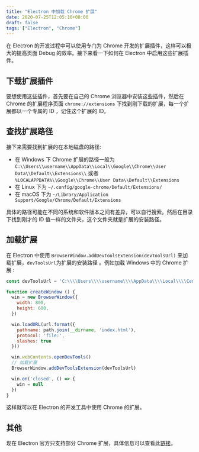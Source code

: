 ```yaml
---
title: "Electron 中加载 Chrome 扩展"
date: 2020-07-25T12:05:10+08:00
draft: false
tags: ["Electron", "Chrome"]
---
```


在 Electron 的开发过程中可以使用专门为 Chrome 开发的扩展插件，这样可以极大的提高页面 Debug 的效率。接下来看一下如何在 Electron 中启用这些扩展插件。

<!--more-->

## 下载扩展插件

要想使用这些插件，首先要在自己的 Chrome 浏览器中安装这些插件，然后在 Chrome 的扩展程序页面 `chrome://extensions` 下找到刚下载的扩展，每一个扩展都以一个专属的 ID ，记住这个扩展的 ID。

## 查找扩展路径

接下来需要找到扩展的在本地磁盘的路径:

- 在 Windows 下 Chrome 扩展的路径一般为 `C:\\Users\\username\\AppData\\Local\\Google\\Chrome\\User Data\\Default\\Extensions\\` 或者 `%LOCALAPPDATA%\\Google\\Chrome\\User Data\\Default\\Extensions`
- 在 Linux 下为 `~/.config/google-chrome/Default/Extensions/`
- 在 macOS 下为 `~/Library/Application Support/Google/Chrome/Default/Extensions`

具体的路径可能在不同的系统和软件版本之间有差异，可以自行搜索。然后在目录下找到刚才的 ID 值一样的文件夹，这个文件夹就是扩展的安装路径。

## 加载扩展

在 Electron 中使用 `BrowserWindow.addDevToolsExtension(devToolsUrl)` 来加载扩展，`devToolsUrl`为扩展的安装路径 。例如加载 Windows 中的 Chrome 扩展 :

```jsx
const devToolsUrl = 'C:\\\\Users\\\\username\\\\AppData\\\\Local\\\\CentBrowser\\\\User Data\\\\Default\\\\Extensions\\\\nhdogjmejiglipccpnnnanhbledajbpd\\\\3.1.2_0'

function createWindow () {
  win = new BrowserWindow({
    width: 800,
    height: 600,
  })

  win.loadURL(url.format({
    pathname: path.join(__dirname, 'index.html'),
    protocol: 'file:',
    slashes: true
  }))

  win.webContents.openDevTools()
  // 加载扩展
  BrowserWindow.addDevToolsExtension(devToolsUrl)

  win.on('closed', () => {
    win = null
  })
}
```

这样就可以在 Electron 的开发工具中使用 Chrome 的扩展。

## 其他

现在 Electron 官方只支持部分 Chrome 扩展，具体信息可以查看此[链接](https://electron.atom.io/docs/tutorial/devtools-extension/#supported-devtools-extensions)。